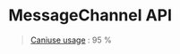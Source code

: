 # MessageChannel API

> [Caniuse usage](https://caniuse.com/#feat=mdn-api_messagechannel_port1) : 95 %
